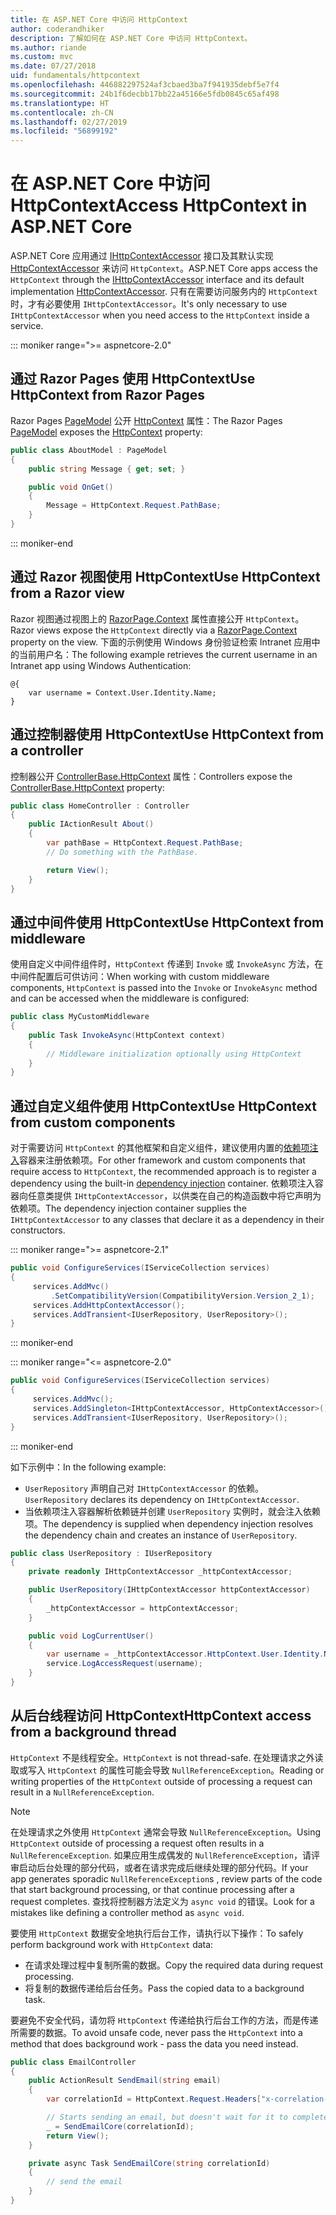 ```yaml
---
title: 在 ASP.NET Core 中访问 HttpContext
author: coderandhiker
description: 了解如何在 ASP.NET Core 中访问 HttpContext。
ms.author: riande
ms.custom: mvc
ms.date: 07/27/2018
uid: fundamentals/httpcontext
ms.openlocfilehash: 446882297524af3cbaed3ba7f941935debf5e7f4
ms.sourcegitcommit: 24b1f6decbb17bb22a45166e5fdb0845c65af498
ms.translationtype: HT
ms.contentlocale: zh-CN
ms.lasthandoff: 02/27/2019
ms.locfileid: "56899192"
---
```

# <a name="access-httpcontext-in-aspnet-core"></a><span data-ttu-id="bc208-103">在 ASP.NET Core 中访问 HttpContext</span><span class="sxs-lookup"><span data-stu-id="bc208-103">Access HttpContext in ASP.NET Core</span></span>

<span data-ttu-id="bc208-104">ASP.NET Core 应用通过 [IHttpContextAccessor](/dotnet/api/microsoft.aspnetcore.http.ihttpcontextaccessor) 接口及其默认实现 [HttpContextAccessor](/dotnet/api/microsoft.aspnetcore.http.httpcontextaccessor) 来访问 `HttpContext`。</span><span class="sxs-lookup"><span data-stu-id="bc208-104">ASP.NET Core apps access the `HttpContext` through the [IHttpContextAccessor](/dotnet/api/microsoft.aspnetcore.http.ihttpcontextaccessor) interface and its default implementation [HttpContextAccessor](/dotnet/api/microsoft.aspnetcore.http.httpcontextaccessor).</span></span> <span data-ttu-id="bc208-105">只有在需要访问服务内的 `HttpContext` 时，才有必要使用 `IHttpContextAccessor`。</span><span class="sxs-lookup"><span data-stu-id="bc208-105">It's only necessary to use `IHttpContextAccessor` when you need access to the `HttpContext` inside a service.</span></span>

::: moniker range=">= aspnetcore-2.0"

## <a name="use-httpcontext-from-razor-pages"></a><span data-ttu-id="bc208-106">通过 Razor Pages 使用 HttpContext</span><span class="sxs-lookup"><span data-stu-id="bc208-106">Use HttpContext from Razor Pages</span></span>

<span data-ttu-id="bc208-107">Razor Pages [PageModel](/dotnet/api/microsoft.aspnetcore.mvc.razorpages.pagemodel) 公开 [HttpContext](/dotnet/api/microsoft.aspnetcore.mvc.razorpages.pagemodel.httpcontext) 属性：</span><span class="sxs-lookup"><span data-stu-id="bc208-107">The Razor Pages [PageModel](/dotnet/api/microsoft.aspnetcore.mvc.razorpages.pagemodel) exposes the [HttpContext](/dotnet/api/microsoft.aspnetcore.mvc.razorpages.pagemodel.httpcontext) property:</span></span>

```csharp
public class AboutModel : PageModel
{
    public string Message { get; set; }

    public void OnGet()
    {
        Message = HttpContext.Request.PathBase;
    }
}
```

::: moniker-end

## <a name="use-httpcontext-from-a-razor-view"></a><span data-ttu-id="bc208-108">通过 Razor 视图使用 HttpContext</span><span class="sxs-lookup"><span data-stu-id="bc208-108">Use HttpContext from a Razor view</span></span>

<span data-ttu-id="bc208-109">Razor 视图通过视图上的 [RazorPage.Context](/dotnet/api/microsoft.aspnetcore.mvc.razor.razorpage.context#Microsoft_AspNetCore_Mvc_Razor_RazorPage_Context) 属性直接公开 `HttpContext`。</span><span class="sxs-lookup"><span data-stu-id="bc208-109">Razor views expose the `HttpContext` directly via a [RazorPage.Context](/dotnet/api/microsoft.aspnetcore.mvc.razor.razorpage.context#Microsoft_AspNetCore_Mvc_Razor_RazorPage_Context) property on the view.</span></span> <span data-ttu-id="bc208-110">下面的示例使用 Windows 身份验证检索 Intranet 应用中的当前用户名：</span><span class="sxs-lookup"><span data-stu-id="bc208-110">The following example retrieves the current username in an Intranet app using Windows Authentication:</span></span>

```cshtml
@{
    var username = Context.User.Identity.Name;
}
```

## <a name="use-httpcontext-from-a-controller"></a><span data-ttu-id="bc208-111">通过控制器使用 HttpContext</span><span class="sxs-lookup"><span data-stu-id="bc208-111">Use HttpContext from a controller</span></span>

<span data-ttu-id="bc208-112">控制器公开 [ControllerBase.HttpContext](/dotnet/api/microsoft.aspnetcore.mvc.controllerbase.httpcontext) 属性：</span><span class="sxs-lookup"><span data-stu-id="bc208-112">Controllers expose the [ControllerBase.HttpContext](/dotnet/api/microsoft.aspnetcore.mvc.controllerbase.httpcontext) property:</span></span>

```csharp
public class HomeController : Controller
{
    public IActionResult About()
    {
        var pathBase = HttpContext.Request.PathBase;
        // Do something with the PathBase.

        return View();
    }
}
```

## <a name="use-httpcontext-from-middleware"></a><span data-ttu-id="bc208-113">通过中间件使用 HttpContext</span><span class="sxs-lookup"><span data-stu-id="bc208-113">Use HttpContext from middleware</span></span>

<span data-ttu-id="bc208-114">使用自定义中间件组件时，`HttpContext` 传递到 `Invoke` 或 `InvokeAsync` 方法，在中间件配置后可供访问：</span><span class="sxs-lookup"><span data-stu-id="bc208-114">When working with custom middleware components, `HttpContext` is passed into the `Invoke` or `InvokeAsync` method and can be accessed when the middleware is configured:</span></span>

```csharp
public class MyCustomMiddleware
{
    public Task InvokeAsync(HttpContext context)
    {
        // Middleware initialization optionally using HttpContext
    }
}
```

## <a name="use-httpcontext-from-custom-components"></a><span data-ttu-id="bc208-115">通过自定义组件使用 HttpContext</span><span class="sxs-lookup"><span data-stu-id="bc208-115">Use HttpContext from custom components</span></span>

<span data-ttu-id="bc208-116">对于需要访问 `HttpContext` 的其他框架和自定义组件，建议使用内置的[依赖项注入](xref:fundamentals/dependency-injection)容器来注册依赖项。</span><span class="sxs-lookup"><span data-stu-id="bc208-116">For other framework and custom components that require access to `HttpContext`, the recommended approach is to register a dependency using the built-in [dependency injection](xref:fundamentals/dependency-injection) container.</span></span> <span data-ttu-id="bc208-117">依赖项注入容器向任意类提供 `IHttpContextAccessor`，以供类在自己的构造函数中将它声明为依赖项。</span><span class="sxs-lookup"><span data-stu-id="bc208-117">The dependency injection container supplies the `IHttpContextAccessor` to any classes that declare it as a dependency in their constructors.</span></span>

::: moniker range=">= aspnetcore-2.1"

```csharp
public void ConfigureServices(IServiceCollection services)
{
     services.AddMvc()
         .SetCompatibilityVersion(CompatibilityVersion.Version_2_1);
     services.AddHttpContextAccessor();
     services.AddTransient<IUserRepository, UserRepository>();
}
```

::: moniker-end

::: moniker range="<= aspnetcore-2.0"

```csharp
public void ConfigureServices(IServiceCollection services)
{
     services.AddMvc();
     services.AddSingleton<IHttpContextAccessor, HttpContextAccessor>();
     services.AddTransient<IUserRepository, UserRepository>();
}
```

::: moniker-end

<span data-ttu-id="bc208-118">如下示例中：</span><span class="sxs-lookup"><span data-stu-id="bc208-118">In the following example:</span></span>

* <span data-ttu-id="bc208-119">`UserRepository` 声明自己对 `IHttpContextAccessor` 的依赖。</span><span class="sxs-lookup"><span data-stu-id="bc208-119">`UserRepository` declares its dependency on `IHttpContextAccessor`.</span></span>
* <span data-ttu-id="bc208-120">当依赖项注入容器解析依赖链并创建 `UserRepository` 实例时，就会注入依赖项。</span><span class="sxs-lookup"><span data-stu-id="bc208-120">The dependency is supplied when dependency injection resolves the dependency chain and creates an instance of `UserRepository`.</span></span>

```csharp
public class UserRepository : IUserRepository
{
    private readonly IHttpContextAccessor _httpContextAccessor;

    public UserRepository(IHttpContextAccessor httpContextAccessor)
    {
        _httpContextAccessor = httpContextAccessor;
    }

    public void LogCurrentUser()
    {
        var username = _httpContextAccessor.HttpContext.User.Identity.Name;
        service.LogAccessRequest(username);
    }
}
```

## <a name="httpcontext-access-from-a-background-thread"></a><span data-ttu-id="bc208-121">从后台线程访问 HttpContext</span><span class="sxs-lookup"><span data-stu-id="bc208-121">HttpContext access from a background thread</span></span>

<span data-ttu-id="bc208-122">`HttpContext` 不是线程安全。</span><span class="sxs-lookup"><span data-stu-id="bc208-122">`HttpContext` is not thread-safe.</span></span> <span data-ttu-id="bc208-123">在处理请求之外读取或写入 `HttpContext` 的属性可能会导致 `NullReferenceException`。</span><span class="sxs-lookup"><span data-stu-id="bc208-123">Reading or writing properties of the `HttpContext` outside of processing a request can result in a `NullReferenceException`.</span></span>

> [!NOTE]
> <span data-ttu-id="bc208-124">在处理请求之外使用 `HttpContext` 通常会导致 `NullReferenceException`。</span><span class="sxs-lookup"><span data-stu-id="bc208-124">Using `HttpContext` outside of processing a request often results in a `NullReferenceException`.</span></span> <span data-ttu-id="bc208-125">如果应用生成偶发的 `NullReferenceException`，请评审启动后台处理的部分代码，或者在请求完成后继续处理的部分代码。</span><span class="sxs-lookup"><span data-stu-id="bc208-125">If your app generates sporadic `NullReferenceException`s , review parts of the code that start background processing, or that continue processing after a request completes.</span></span> <span data-ttu-id="bc208-126">查找将控制器方法定义为 `async void` 的错误。</span><span class="sxs-lookup"><span data-stu-id="bc208-126">Look for a mistakes like defining a controller method as `async void`.</span></span>

<span data-ttu-id="bc208-127">要使用 `HttpContext` 数据安全地执行后台工作，请执行以下操作：</span><span class="sxs-lookup"><span data-stu-id="bc208-127">To safely perform background work with `HttpContext` data:</span></span>

* <span data-ttu-id="bc208-128">在请求处理过程中复制所需的数据。</span><span class="sxs-lookup"><span data-stu-id="bc208-128">Copy the required data during request processing.</span></span>
* <span data-ttu-id="bc208-129">将复制的数据传递给后台任务。</span><span class="sxs-lookup"><span data-stu-id="bc208-129">Pass the copied data to a background task.</span></span>

<span data-ttu-id="bc208-130">要避免不安全代码，请勿将 `HttpContext` 传递给执行后台工作的方法，而是传递所需要的数据。</span><span class="sxs-lookup"><span data-stu-id="bc208-130">To avoid unsafe code, never pass the `HttpContext` into a method that does background work - pass the data you need instead.</span></span>

```csharp
public class EmailController
{
    public ActionResult SendEmail(string email)
    {
        var correlationId = HttpContext.Request.Headers["x-correlation-id"].ToString();

        // Starts sending an email, but doesn't wait for it to complete
        _ = SendEmailCore(correlationId);
        return View();
    }

    private async Task SendEmailCore(string correlationId)
    {
        // send the email
    }
}


